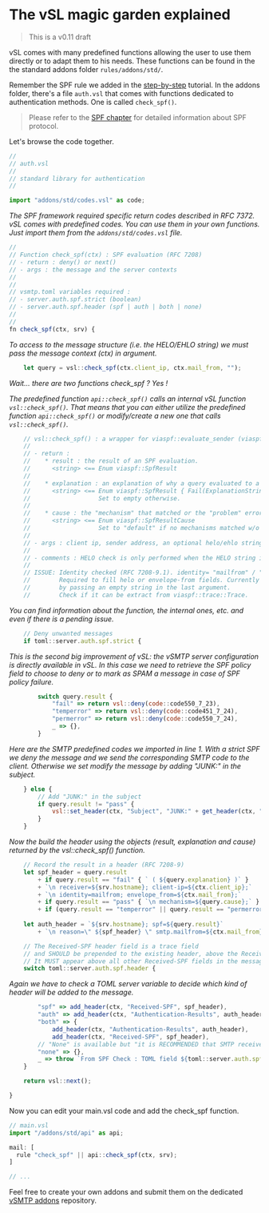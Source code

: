# The vSL magic garden explained

> This is a v0.11 draft

vSL comes with many predefined functions allowing the user to use them directly or to adapt them to his needs. These functions can be found in the the standard addons folder `rules/addons/std/`.

Remember the SPF rule we added in the [step-by-step] tutorial. In the addons folder, there's a file `auth.vsl` that comes with functions dedicated to authentication methods. One is called `check_spf()`.

[step-by-step]: ../start/configuration/hardening.md



> Please refer to the [SPF chapter] for detailed information about SPF protocol.

[SPF chapter]: ./eam/spf.md

Let's browse the code together.

```javascript
//
// auth.vsl
//
// standard library for authentication
// 

import "addons/std/codes.vsl" as code;
```

_The SPF framework required specific return codes described in RFC 7372. vSL comes with predefined codes. You can use them in your own functions. Just import them from the `addons/std/codes.vsl` file._

```javascript
//
// Function check_spf(ctx) : SPF evaluation (RFC 7208)
// - return : deny() or next()
// - args : the message and the server contexts
//
//
// vsmtp.toml variables required : 
// - server.auth.spf.strict (boolean)
// - server.auth.spf.header (spf | auth | both | none)
//
// 
fn check_spf(ctx, srv) {
```

_To access to the message structure (i.e. the HELO/EHLO string) we must pass the message context (ctx) in argument._

```javascript
    let query = vsl::check_spf(ctx.client_ip, ctx.mail_from, "");
```
_Wait... there are two functions check_spf ? Yes !_

_The predefined function `api::check_spf()` calls an internal vSL function `vsl::check_spf()`.
That means that you can either utilize the predefined function `api::check_spf()` or modify/create a new one that calls `vsl::check_spf()`._

```javascript
    // vsl::check_spf() : a wrapper for viaspf::evaluate_sender (viaspf crate)
    //
    // - return :
    //    * result : the result of an SPF evaluation.
    //      <string> <== Enum viaspf::SpfResult
    //
    //    * explanation : an explanation of why a query evaluated to a fail result (RFC 7208-6.2).
    //      <string> <== Enum viaspf::SpfResult { Fail(ExplanationString) }
    //                   Set to empty otherwise.
    //
    //    * cause : the "mechanism" that matched or the "problem" error (RFC 7208-9.1).
    //      <string> <== Enum viaspf::SpfResultCause
    //                   Set to "default" if no mechanisms matched w/o error
    //
    // - args : client ip, sender address, an optional helo/ehlo string.
    //          
    // - comments : HELO check is only performed when the HELO string is a valid domain name.
    //              
    // ISSUE: Identity checked (RFC 7208-9.1). identity= "mailfrom" / "helo" / "other" 
    //        Required to fill helo or envelope-from fields. Currently identity is forced to mailfrom
    //        by passing an empty string in the last argument.
    //        Check if it can be extract from viaspf::trace::Trace.
```

_You can find information about the function, the internal ones, etc. and even if there is a pending issue._

```javascript
    // Deny unwanted messages
    if toml::server.auth.spf.strict {
```

_This is the second big improvement of vSL: the vSMTP server configuration is directly available in vSL. In this case we need to retrieve the SPF policy field to choose to deny or to mark as SPAM a message in case of SPF policy failure._

```javascript
        switch query.result {
            "fail" => return vsl::deny(code::code550_7_23),
            "temperror" => return vsl::deny(code::code451_7_24),
            "permerror" => return vsl::deny(code::code550_7_24),
            _ => {},
        } 
```

_Here are the SMTP predefined codes we imported in line 1. With a strict SPF we deny the message and we send the corresponding SMTP code to the client. Otherwise we set modify the message by adding "JUNK:" in the subject._

```javascript
    } else { 
        // Add "JUNK:" in the subject
        if query.result != "pass" { 
            vsl::set_header(ctx, "Subject", "JUNK:" + get_header(ctx, "Subject"));
        }
    }
```

_Now the build the header using the objects (result, explanation and cause) returned by the vsl::check_spf() function._

```javascript
    // Record the result in a header (RFC 7208-9)
    let spf_header = query.result
        + if query.result == "fail" { ` ( ${query.explanation} )` } 
        + `\n receiver=${srv.hostname}; client-ip=${ctx.client_ip};`
        + `\n identity=mailfrom; envelope_from=${ctx.mail_from};`
        + if query.result == "pass" { `\n mechanism=${query.cause};` }
        + if (query.result == "temperror" || query.result == "permerror") { `\n problem=${query.cause};` };
        
    let auth_header = `${srv.hostname}; spf=${query.result}`
        + `\n reason=\" ${spf_header} \" smtp.mailfrom=${ctx.mail_from}`;
```

```javascript
    // The Received-SPF header field is a trace field 
    // and SHOULD be prepended to the existing header, above the Received: field 
    // It MUST appear above all other Received-SPF fields in the message.  
    switch toml::server.auth.spf.header {
```

_Again we have to check a TOML server variable to decide which kind of header will be added to the message._

```javascript
        "spf" => add_header(ctx, "Received-SPF", spf_header),  
        "auth" => add_header(ctx, "Authentication-Results", auth_header),
        "both" => {
            add_header(ctx, "Authentication-Results", auth_header),
            add_header(ctx, "Received-SPF", spf_header),
        // "None" is available but "it is RECOMMENDED that SMTP receivers record the result"
        "none" => {}, 
        _ => throw `From SPF Check : TOML field ${toml::server.auth.spf.header} unknown`,
    }

    return vsl::next();

}
```

Now you can edit your main.vsl code and add the check_spf function.

```javascript
// main.vsl
import "/addons/std/api" as api;

mail: [
  rule "check_spf" || api::check_spf(ctx, srv);
]

// ...
```

Feel free to create your own addons and submit them on the dedicated [vSMTP addons] repository.

[vSMTP addons]: https://github.com/viridIT/vsl-addons
